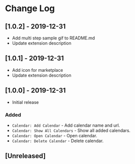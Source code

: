 # Change Log

## [1.0.2] - 2019-12-31

- Add multi step sample gif to README.md
- Update extension description

## [1.0.1] - 2019-12-31

- Add icon for marketplace
- Update extension description

## [1.0.0] - 2019-12-31

- Initial release

### Added

- `Calendar: Add Calendar` - Add calendar name and url.
- `Calendar: Show All Calendars` - Show all added calendars.
- `Calendar: Open Calendar` - Open calendar.
- `Calendar: Delete Calendar` - Delete calendar.

## [Unreleased]
